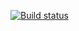 [![Build status](https://ci.appveyor.com/api/projects/status/amc005cl0n52o7qm/branch/master?svg=true)](https://ci.appveyor.com/project/qsterin/rest2/branch/master)
